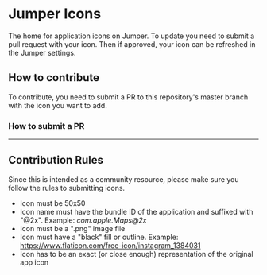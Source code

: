 # Jumper Icons

The home for application icons on Jumper. To update you need to submit a pull request with your icon. Then if approved, your icon can be refreshed in the Jumper settings.

## How to contribute

To contribute, you need to submit a PR to this repository's master branch with the icon you want to add.

### How to submit a PR

-----

## Contribution Rules

Since this is intended as a community resource, please make sure you follow the rules to submitting icons.

- Icon must be 50x50
- Icon name must have the bundle ID of the application and suffixed with "@2x". Example: *com.apple.Maps@2x*
- Icon must be a ".png" image file
- Icon must have a "black" fill or outline. Example: https://www.flaticon.com/free-icon/instagram_1384031
- Icon has to be an exact (or close enough) representation of the original app icon
